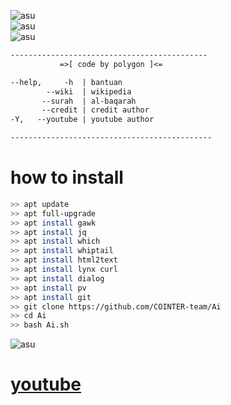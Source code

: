 ![asu](https://img.shields.io/badge/Code-POLYGON-green)                    
![asu](https://img.shields.io/badge/Made-INDONESIA-red)                             
![asu](https://img.shields.io/badge/Program-Bash-blue)


```perl
--------------------------------------------
           =>[ code by polygon ]<=

--help,     -h  | bantuan
        --wiki  | wikipedia
       --surah  | al-baqarah
       --credit | credit author
-Y,   --youtube | youtube author

---------------------------------------------
```

# how to install

```bash
>> apt update
>> apt full-upgrade
>> apt install gawk
>> apt install jq
>> apt install which
>> apt install whiptail
>> apt install html2text
>> apt install lynx curl
>> apt install dialog
>> apt install pv
>> apt install git
>> git clone https://github.com/COINTER-team/Ai
>> cd Ai
>> bash Ai.sh
```
            
![asu](https://img.shields.io/badge/ME-Youtube-yellow)
# [youtube](https://youtube.com/channel/UCtu-GcxKL8kJBXpR1wfMgWg)
